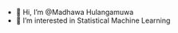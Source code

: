 - 👋 Hi, I’m @Madhawa Hulangamuwa
- 👀 I’m interested in Statistical Machine Learning

<!---
MadhawaHulangamuwa/MadhawaHulangamuwa is a ✨ special ✨ repository because its `README.md` (this file) appears on your GitHub profile.
You can click the Preview link to take a look at your changes.
--->
